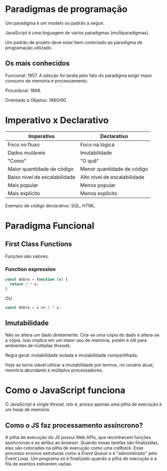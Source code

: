 # Paradigmas de programação

Um paradigma é um modelo ou padrão a seguir.

JavaScript é uma linguagem de vários paradigmas (multiparadigmas).

Um padrão de projeto deve estar bem conectado ao paradigma de programação utilizado.

## Os mais conhecidos

Funcional: 1957. A adoção foi tardia pelo fato do paradigma exigir maior consumo de memória e processamento.

Procedural: 1968.

Orientado a Objetos: 1980/90.

# Imperativo x Declarativo

| Imperativo | Declarativo |
| ----------- | ----------- |
| Foco no fluxo | Foco na lógica |
| Dados mutáveis | Imutabilidade |
| "Como" | "O quê" | 
| Maior quantidade de código | Menor quantidade de código |
| Baixo nível de escalabilidade | Alto nível de escalabilidade |
| Mais popular | Menos popular |
| Mais explícito | Menos explícito |

Exemplo de código declarativo: SQL, HTML.

# Paradigma Funcional

## First Class Functions

Funções são valores.

### Function expression

```javascript
const dobro = function (x) {
  return 2 * x;
}
```

OU

```javascript
const dobro = x => 2 * x;
```

## Imutabilidade

Não se altera um dado diretamente. Cria-se uma cópia do dado e altera-se a cópia. Isso implica em um maior uso de memória, porém é útil para ambientes de múltiplas *threads*. 

Regra geral: mutabilidade isolada e imutabilidade compartilhada.

Hoje se torna viável utilizar a imutabilidade por termos, no cenário atual, memória abundante e múltiplos processadores.

# Como o JavaScript funciona

O JavaScript é *single thread*, isto é, possui apenas uma pilha de execução e um *heap* de memória.

## Como o JS faz processamento assíncrono?

A pilha de execução do JS possui Web APIs, que reconhecem funções assíncronas e as atribui ao *browser*. Quando essas tarefas são finalizadas, elas são colocadas na pilha de execução como uma *callback*. Esse processo envolve estruturas como a *Event Queue* e é "administrado" pelo *Event Loop*. Um programa só é finalizado quando a pilha de execução e a fila de eventos estiverem vazias.
